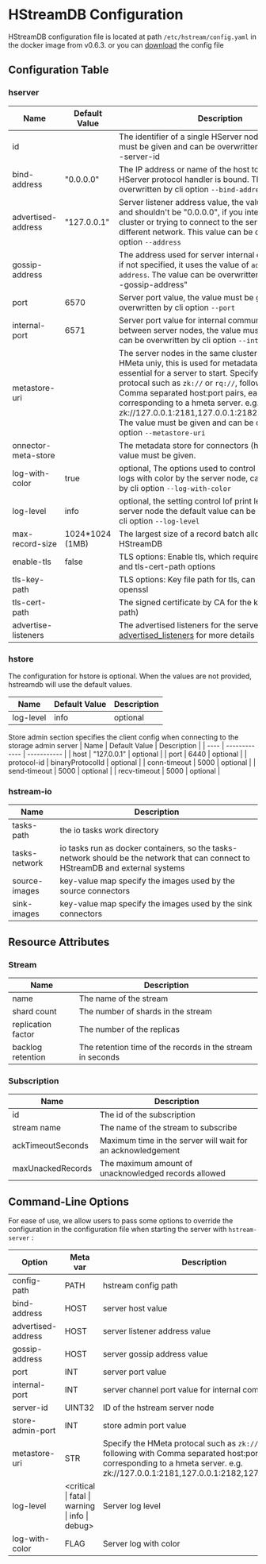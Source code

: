 # HStreamDB Configuration

HStreamDB configuration file is located at path `/etc/hstream/config.yaml` in the docker image from v0.6.3.
or you can [download](https://raw.githubusercontent.com/hstreamdb/hstream/main/conf/hstream.yaml) the config file

## Configuration Table

### hserver

| Name | Default Value | Description |
| ---- | ------------- | ----------- |
| id   |      | The identifier of a single HServer node, the value must be given and can be overwritten by cli option `--server-id |
| bind-address | "0.0.0.0" | The IP address or name of the host to which the HServer protocol handler is bound. The value can be overwritten by cli option `--bind-address` |
| advertised-address | "127.0.0.1" | Server listener address value, the value must be given and shouldn't be "0.0.0.0", if you intend to start a cluster or trying to connect to the server from a different network. This value can be overwritten by cli option `--address` |
| gossip-address |  | The address used for server internal communication, if not specified, it uses the value of `advertised-address`. The value can be overwritten by cli option "--gossip-address" |
| port | 6570 | Server port value, the value must be given and can be overwritten by cli option `--port`
| internal-port | 6571 | Server port value for internal communications between server nodes, the value must be given and can be overwritten by cli option `--internal-port` |
| metastore-uri |  | The server nodes in the same cluster shares an HMeta uniy, this is used for metadata storage and is essential for a server to start. Specify the HMeta protocal such as `zk://` or `rq://`, following with Comma separated host:port pairs, each corresponding to a hmeta server. e.g. zk://127.0.0.1:2181,127.0.0.1:2182,127.0.0.1:2183. The value must be given and can be overwritten by cli option `--metastore-uri` |
| onnector-meta-store | | The metadata store for connectors (hstream io), the value must be given. |
| log-with-color | true | optional, The options used to control whether print logs with color by the server node, can be overwritten by cli option `--log-with-color` |
| log-level | info | optional, the setting control lof print level by the server node the default value can be overwritten by cli option `--log-level` |
| max-record-size | 1024*1024 (1MB) | The largest size of a record batch allowed by HStreamDB|
| enable-tls | false | TLS options: Enable tls, which requires tls-key-path and tls-cert-path options |
| tls-key-path |  | TLS options: Key file path for tls, can be generated by openssl |
| tls-cert-path |  | The signed certificate by CA for the key(tls-key-path) |
| advertise-listeners |  | The advertised listeners for the server, see [advertised_listeners](../operation/advertised_listeners.md) for more details |

### hstore

The configuration for hstore is optional. When the values are not provided, hstreamdb will use the default values.

| Name | Default Value | Description |
| ---- | ------------- | ----------- |
|log-level| info | optional |

Store admin section specifies the client config when connecting to the storage admin server
| Name | Default Value | Description |
| ---- | ------------- | ----------- |
| host | "127.0.0.1" | optional |
| port | 6440 | optional |
| protocol-id | binaryProtocolId | optional |
| conn-timeout | 5000 | optional |
| send-timeout | 5000 | optional |
| recv-timeout | 5000 | optional |

### hstream-io

| Name | Description |
| ---- | ----------- |
| tasks-path | the io tasks work directory |
| tasks-network | io tasks run as docker containers, so the tasks-network should be the network that can connect to HStreamDB and external systems |
| source-images | key-value map specify the images used by the source connectors |
| sink-images | key-value map specify the images used by the sink connectors |

## Resource Attributes

### Stream

| Name | Description |
| ---- | ----------- |
| name | The name of the stream |
| shard count | The number of shards in the stream |
| replication factor | The number of the replicas |
| backlog retention | The retention time of the records in the stream in seconds|

### Subscription

| Name | Description |
| ---- | ----------- |
| id | The id of the subscription |
| stream name | The name of the stream to subscribe |
| ackTimeoutSeconds | Maximum time in the server will wait for an acknowledgement |
| maxUnackedRecords | The maximum amount of unacknowledged records allowed |

## Command-Line Options

For ease of use, we allow users to pass some options to override the configuration in the configuration file when starting the server with `hstream-server` :

| Option | Meta var | Description |
| ------ | -------- | ----------- |
| config-path | PATH     | hstream config path |
| bind-address | HOST     | server host value   |
| advertised-address | HOST     | server listener address value   |
| gossip-address | HOST     | server gossip address value   |
| port        | INT      | server port value   |
| internal-port |  INT   | server channel port value for internal communication |
| server-id     | UINT32 | ID of the hstream server node |
| store-admin-port | INT | store admin port value |
| metastore-uri    | STR | Specify the HMeta protocal such as `zk://` or `rq://`, following with Comma separated host:port pairs, each corresponding to a hmeta server. e.g. zk://127.0.0.1:2181,127.0.0.1:2182,127.0.0.1:2183. |
| log-level | <critical \| fatal \| warning \| info \| debug> | Server log level |
| log-with-color | FLAG | Server log with color |

